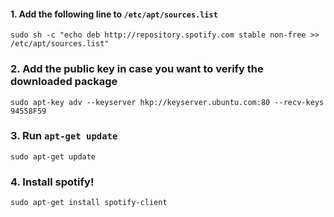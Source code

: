#### 1. Add the following line to `/etc/apt/sources.list`
  
    sudo sh -c "echo deb http://repository.spotify.com stable non-free >> /etc/apt/sources.list"

### 2. Add the public key in case you want to verify the downloaded package

    sudo apt-key adv --keyserver hkp://keyserver.ubuntu.com:80 --recv-keys 94558F59

### 3. Run `apt-get update`

    sudo apt-get update

### 4. Install spotify!
  
    sudo apt-get install spotify-client
